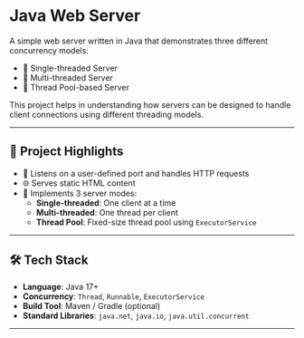# Java Web Server

A simple web server written in Java that demonstrates three different concurrency models:

- 🧵 Single-threaded Server
- 🔄 Multi-threaded Server
- 🧶 Thread Pool-based Server

This project helps in understanding how servers can be designed to handle client connections using different threading models.

---

## 📌 Project Highlights

- 📡 Listens on a user-defined port and handles HTTP requests
- 🌐 Serves static HTML content
- 🧵 Implements 3 server modes:
  - **Single-threaded**: One client at a time
  - **Multi-threaded**: One thread per client
  - **Thread Pool**: Fixed-size thread pool using `ExecutorService`

---

## 🛠 Tech Stack

- **Language**: Java 17+
- **Concurrency**: `Thread`, `Runnable`, `ExecutorService`
- **Build Tool**: Maven / Gradle (optional)
- **Standard Libraries**: `java.net`, `java.io`, `java.util.concurrent`

---


